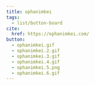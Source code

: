 ```yaml
---
title: ophanimkei
tags:
  - list/button-board
cite:
  href: https://ophanimkei.com/
button:
  - ophanimkei.gif
  - ophanimkei.2.gif
  - ophanimkei.3.gif
  - ophanimkei.4.gif
  - ophanimkei.5.png
  - ophanimkei.6.gif
---
```

